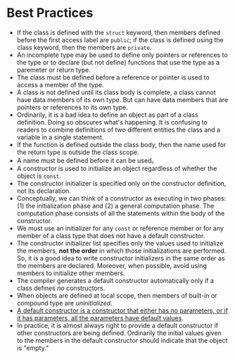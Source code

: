 # Best Practices

- If the class is defined with the `struct` keyword, then members defined before the first access label are `public`; if the class is defined using the class keyword, then the members are `private`.
- An incomplete type may be used to define only pointers or references to the type or to declare (but not define) functions that use the type as a paremeter or return type.
- The class must be defined before a reference or pointer is used to access a member of the type.
- A class is not defined until its class body is complete, a class cannot have data members of its own type. But can have data members that are pointers or references to its own type.
- Ordinarily, it is a bad idea to define an object as part of a class definition. Doing so obscures what's happening. It is confusing to readers to combine definitions of two different entities the class and a variable in a single statement.
- If the function is defined outside the class body, then the name used for the return type is outside the class scope.
- A name must be defined before it can be used。
- A constructor is used to initialize an object regardless of whether the object is `const`.
- The constructor initializer is specified only on the constructor definition, not its declaration.
- Conceptually, we can think of a constructor as executing in two phases: (1) the initialization phase and (2) a general computation phase. The computation phase consists of all the statements within the body of the constructor.
- We must use an initializer for any `const` or reference member or for any member of a class type that does not have a default constructor.
- The constructor initializer list specifies only the values used to initialize the members, **not the order** in which those initializations are performed. So, it is a good idea to write constructor initializers in the same order as the members are declared. Moreover, when possible, avoid using members to initialize other members.
- The compiler generates a default constructor automatically only if a class defines *no* constructors.
- When objects are defined at local scope, then members of built-in or compound type are *uninitialized*.
- [A default constructor is a constructor that either has no parameters, or if it has parameters, all the parameters have default values](https://www.ibm.com/support/knowledgecenter/en/SSLTBW_2.3.0/com.ibm.zos.v2r3.cbclx01/cplr376.htm).
- In practice, it is almost always right to provide a default constructor if other constructors are being defined. Ordinarily the initial values given to the members in the default constructor should indicate that the object is "empty."